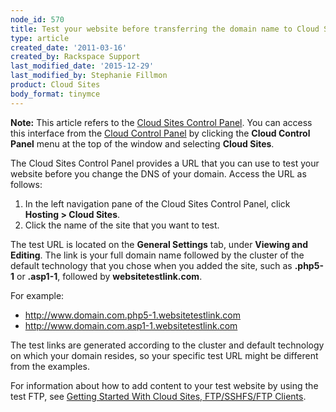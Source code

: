 ```yaml
---
node_id: 570
title: Test your website before transferring the domain name to Cloud Sites
type: article
created_date: '2011-03-16'
created_by: Rackspace Support
last_modified_date: '2015-12-29'
last_modified_by: Stephanie Fillmon
product: Cloud Sites
body_format: tinymce
---
```


**Note:** This article refers to the [Cloud Sites Control
Panel](https://manage.rackspacecloud.com/). You can access this
interface from the [Cloud Control Panel](https://mycloud.rackspace.com/)
by clicking the **Cloud Control Panel** menu at the top of the window
and selecting **Cloud Sites**.

The Cloud Sites Control Panel provides a URL that you can use to test
your website before you change the DNS of your domain. Access the URL as
follows:

1.  In the left navigation pane of the Cloud Sites Control Panel, click
    **Hosting &gt; Cloud Sites**.
2.  Click the name of the site that you want to test.

The test URL is located on the **General Settings** tab, under **Viewing
and Editing**. The link is your full domain name followed by the cluster
of the default technology that you chose when you added the site, such
as **.php5-1** or **.asp1-1**, followed by **websitetestlink.com**.

For example:

-   http://www.domain.com.php5-1.websitetestlink.com
-   http://www.domain.com.asp1-1.websitetestlink.com

The test links are generated according to the cluster and default
technology on which your domain resides, so your specific test URL might
be different from the examples.

For information about how to add content to your test website by using
the test FTP, see [Getting Started With Cloud Sites, FTP/SSHFS/FTP
Clients](/howto/getting-started-with-cloud-sites-ftpsshfsftp-clients).

